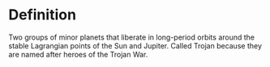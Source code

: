# Definition

Two groups of minor planets that liberate in long-period orbits around
the stable Lagrangian points of the Sun and Jupiter. Called Trojan
because they are named after heroes of the Trojan War.
